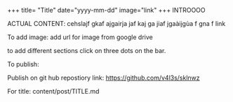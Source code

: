 +++
title= "Title"
date="yyyy-mm-dd"
image="link"
+++
INTROOOO

<!--more-->

ACTUAL CONTENT: 
cehslajf 
gkaf ajgairja
jaf kaj ga
jiaf jgaàijgùa
f
gna f
link

To add image: add url for image from google drive

to add different sections click on three dots on the bar. 

To publish:

Publish on git hub
repostiory link: https://github.com/v4l3s/sklnwz

For title: 
content/post/TITLE.md
<!--stackedit_data:
eyJoaXN0b3J5IjpbLTk3OTczNTY0MF19
-->